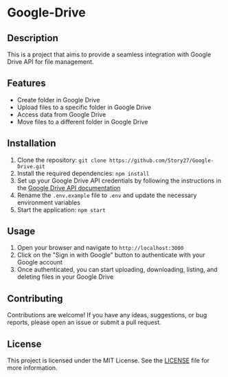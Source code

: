 # Google-Drive

## Description

This is a project that aims to provide a seamless integration with Google Drive API for file management.

## Features

- Create folder in Google Drive
- Upload files to a specific folder in Google Drive
- Access data from Google Drive
- Move files to a different folder in Google Drive

## Installation

1. Clone the repository: `git clone https://github.com/Story27/Google-Drive.git`
2. Install the required dependencies: `npm install`
3. Set up your Google Drive API credentials by following the instructions in the [Google Drive API documentation](https://developers.google.com/drive)
4. Rename the `.env.example` file to `.env` and update the necessary environment variables
5. Start the application: `npm start`

## Usage

1. Open your browser and navigate to `http://localhost:3000`
2. Click on the "Sign in with Google" button to authenticate with your Google account
3. Once authenticated, you can start uploading, downloading, listing, and deleting files in your Google Drive

## Contributing

Contributions are welcome! If you have any ideas, suggestions, or bug reports, please open an issue or submit a pull request.

## License

This project is licensed under the MIT License. See the [LICENSE](LICENSE) file for more information.

